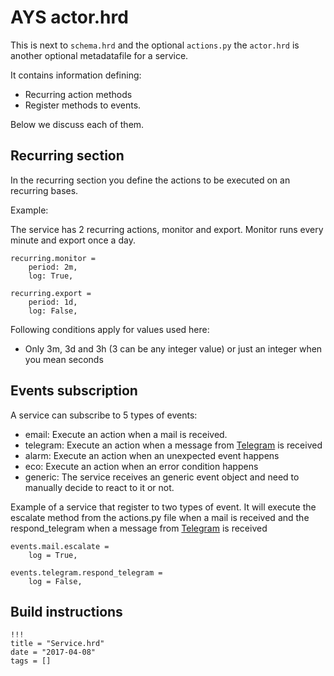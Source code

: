 # AYS actor.hrd

This is next to `schema.hrd` and the optional `actions.py` the `actor.hrd` is another optional metadatafile for a service.

It contains information defining:

- Recurring action methods
- Register methods to events.

Below we discuss each of them.

## Recurring section

In the recurring section you define the actions to be executed on an recurring bases.

Example:

The service has 2 recurring actions, monitor and export. Monitor runs every minute and export once a day.

```
recurring.monitor =
    period: 2m,
    log: True,

recurring.export =
    period: 1d,
    log: False,
```

Following conditions apply for values used here:

- Only 3m, 3d and 3h (3 can be any integer value) or just an integer when you mean seconds

## Events subscription

A service can subscribe to 5 types of events:

- email: Execute an action when a mail is received.
- telegram: Execute an action when a message from [Telegram](telegram.org) is received
- alarm: Execute an action when an unexpected event happens
- eco: Execute an action when an error condition happens
- generic: The service receives an generic event object and need to manually decide to react to it or not.

Example of a service that register to two types of event. It will execute the escalate method from the actions.py file when a mail is received and the respond_telegram when a message from [Telegram](telegram.org) is received

```
events.mail.escalate =
    log = True,

events.telegram.respond_telegram =
    log = False,
```

## Build instructions

```
!!!
title = "Service.hrd"
date = "2017-04-08"
tags = []
```
